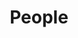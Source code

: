---
layout: profiles
permalink: /people/
title: People
description:  
nav: true
nav_order: 3

profiles:
  # if you want to include more than one profile, just replicate the following block
  # and create one content file for each profile inside _pages/
  - align: left
    image: zoe.jpeg
    content: about_zoe.md
    image_circular: false # crops the image to make it circular

  - align: left
    image: armando.jpeg
    content: about_armando.md
    image_circular: false # crops the image to make it circular


  - align: left
    image: tyson.jpg
    content: about_tyson.md
    image_circular: false # crops the image to make it circular

  - align: left
    image: Sacha.jpg
    content: about_sacha.md
    image_circular: false # crops the image to make it circular

  - align: left
    image: Manuel.jpeg
    content: about_manuel.md
    image_circular: false # crops the image to make it circular

  - align: left
    image: Ricard.png
    content: about_ricard.md
    image_circular: false # crops the image to make it circular
    image_square: true

  - align: left
    image: Reyhaneh.jpg
    content: about_reyhaneh.md
    image_circular: false # crops the image to make it circular

  - align: left
    image: Joe.jpg
    content: about_joe.md
    image_circular: false # crops the image to make it circular

  - align: left
    image: 1000015226.jpg
    content: about_marc.md
    image_circular: false # crops the image to make it circular

  - align: left
    image: Supanut.jpg
    content: about_supanut.md
    image_circular: false # crops the image to make it circular

---